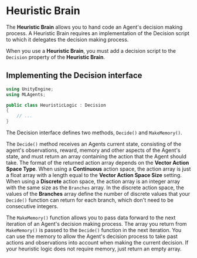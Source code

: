 # Heuristic Brain

The **Heuristic Brain** allows you to hand code an Agent's decision making
process. A Heuristic Brain requires an implementation of the Decision script
to which it delegates the decision making process.

When you use a **Heuristic Brain**, you must add a decision script to the `Decision` 
property of the **Heuristic Brain**.

## Implementing the Decision interface

```csharp
using UnityEngine;
using MLAgents;

public class HeuristicLogic : Decision
{
    // ...
}
```

The Decision interface defines two methods, `Decide()` and `MakeMemory()`.

The `Decide()` method receives an Agents current state, consisting of the
agent's observations, reward, memory and other aspects of the Agent's state, and
must return an array containing the action that the Agent should take. The
format of the returned action array depends on the **Vector Action Space Type**.
When using a **Continuous** action space, the action array is just a float array
with a length equal to the **Vector Action Space Size** setting. When using a
**Discrete** action space, the action array is an integer array with the same
size as the `Branches` array. In the discrete action space, the values of the
**Branches** array define the number of discrete values that your `Decide()`
function can return for each branch, which don't need to be consecutive
integers.

The `MakeMemory()` function allows you to pass data forward to the next
iteration of an Agent's decision making process. The array you return from
`MakeMemory()` is passed to the `Decide()` function in the next iteration. You
can use the memory to allow the Agent's decision process to take past actions
and observations into account when making the current decision. If your
heuristic logic does not require memory, just return an empty array.
